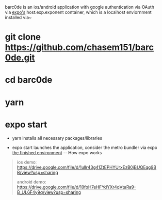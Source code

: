 barc0de is an ios/android application with google authentication via OAuth via [expo's](https://docs.expo.dev/) host.exp.exponent container, which is a localhost enviornment installed via~
# git clone https://github.com/chasem151/barc0de.git
# cd barc0de
# yarn
# expo start				

* yarn installs all necessary packages/libraries

* expo start launches the application, consider the metro bundler via expo [the finished environment](https://docs.expo.dev/guides/how-expo-works/) -- How expo works

> ios demo: https://drive.google.com/file/d/1ullr43g41ZtEPHYUrxEzB0jBUQEqg9BB/view?usp=sharing
> 
> android demo: https://drive.google.com/file/d/10foH7eHFYdYXr4qVtaRa9-B_UL6F4y9q/view?usp=sharing
